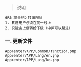 > 说明

	GRB 现金积分转账限制
	1. 转赠用户必须在同一线上
	2. 只能由上级转给下级（中间可以跳过）

### 一. 更新文件

	Appcenter/APP/Common/function.php
	Appcenter/APP/Lang/en.php
	Appcenter/APP/Lang/ko.php
